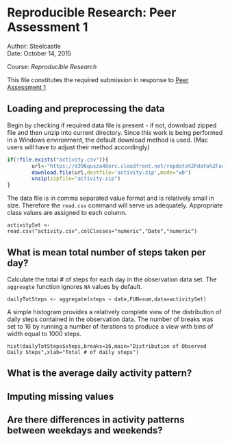 # Reproducible Research: Peer Assessment 1
Author: Steelcastle  
Date: October 14, 2015

Course: *Reproducible Research*

This file constitutes the required submission in response to [Peer Assessment 1](https://github.com/rdpeng/RepData_PeerAssessment1/blob/master/doc/instructions.pdf) 

## Loading and preprocessing the data

Begin by checking if required data file is present - if not, download zipped file and then unzip into current directory. Since this work is being performed in a Windows environment, the default download method is used. (Mac users will have to adjust their method accordingly)

```r
if(!file.exists("activity.csv")){
        url<-"https://d396qusza40orc.cloudfront.net/repdata%2Fdata%2Factivity.zip"
        download.file(url,destfile='activity.zip',mode="wb")
        unzip(zipfile="activity.zip")
}
```
The data file is in comma separated value format and is relatively small in size. Therefore the `read.csv` command will serve us adequately. Appropriate class values are assigned to each column.

`activitySet <- read.csv("activity.csv",colClasses="numeric","Date","numeric")`


## What is mean total number of steps taken per day?

Calculate the total # of steps for each day in the observation
data set. The `aggreagte` function ignores `NA` values by default.

`dailyTotSteps <- aggregate(steps ~ date,FUN=sum,data=activitySet)` 

A simple histogram provides a relatively complete view of the distribution of daily steps contained in the observation data.
The number of breaks was set to 16 by running a number of iterations to produce a view with bins of width equal to 1000 steps.

`hist(dailyTotSteps$steps,breaks=16,main="Distribution of Observed Daily Steps",xlab="Total # of daily steps")`

## What is the average daily activity pattern?



## Imputing missing values



## Are there differences in activity patterns between weekdays and weekends?
